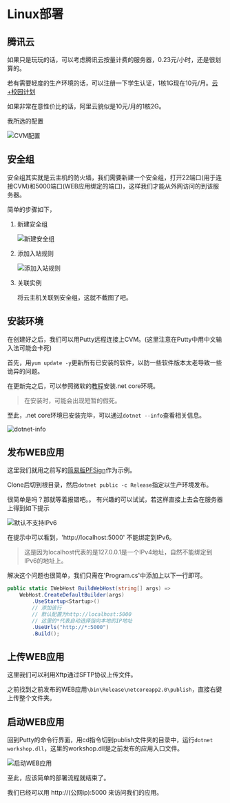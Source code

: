 # Linux部署

## 腾讯云

如果只是玩玩的话，可以考虑腾讯云按量计费的服务器，0.23元/小时，还是很划算的。

若有需要轻度的生产环境的话，可以注册一下学生认证，1核1G现在10元/月。[云+校园计划](https://cloud.tencent.com/act/campus)

如果非常在意性价比的话，阿里云貌似是10元/月的1核2G。

我所选的配置

![CVM配置](../Images/aspnetcore/Linux部署/CVM配置.png)

## 安全组

安全组其实就是云主机的防火墙，我们需要新建一个安全组，打开22端口(用于连接CVM)和5000端口(WEB应用绑定的端口)，这样我们才能从外网访问的到该服务器。

简单的步骤如下，

1. 新建安全组

    ![新建安全组](../Images/aspnetcore/Linux部署/新建安全组.png)

2. 添加入站规则

    ![添加入站规则](../Images/aspnetcore/Linux部署/添加入站规则.png)

3. 关联实例

    将云主机关联到安全组，这就不截图了吧。

## 安装环境

在创建好之后，我们可以用Putty远程连接上CVM。(这里注意在Putty中用中文输入法可能会卡死)

首先，用`yum update -y`更新所有已安装的软件，以防一些软件版本太老导致一些诡异的问题。

在更新完之后，可以参照微软的[教程](https://www.microsoft.com/net/learn/get-started/linux/centos)安装.net core环境。
> 在安装时，可能会出现短暂的假死。

至此，.net core环境已安装完毕，可以通过`dotnet --info`查看相关信息。

![dotnet-info](../Images/aspnetcore/Linux部署/dotnet-info.png)

## 发布WEB应用

这里我们就用之前写的[简易版PFSign](https://github.com/panfengstudio/workshop/tree/2018/05/05)作为示例。

Clone后切到根目录，然后`dotnet public -c Release`指定以生产环境发布。

很简单是吗？那就等着报错吧。。
有兴趣的可以试试，若这样直接上去会在服务器上得到如下提示

![默认不支持IPv6](../Images/aspnetcore/Linux部署/默认不支持IPv6.png)

在提示中可以看到，'http://localhost:5000' 不能绑定到IPv6。
> 这是因为localhost代表的是127.0.0.1是一个IPv4地址，自然不能绑定到IPv6的地址上。

解决这个问题也很简单，我们只需在'Program.cs'中添加上以下一行即可。

```c#
public static IWebHost BuildWebHost(string[] args) =>
    WebHost.CreateDefaultBuilder(args)
        .UseStartup<Startup>()
        // 添加该行
        // 默认配置为http://localhost:5000
        // 这里的*代表自动选择指向本地的IP地址
        .UseUrls("http://*:5000")
        .Build();
```

## 上传WEB应用

这里我们可以利用Xftp通过SFTP协议上传文件。

之前找到之前发布的WEB应用`\bin\Release\netcoreapp2.0\publish`，直接右键上传整个文件夹。

## 启动WEB应用

回到Putty的命令行界面，用cd指令切到publish文件夹的目录中，运行`dotnet workshop.dll`，这里的workshop.dll是之前发布的应用入口文件。

![启动WEB应用](../Images/aspnetcore/Linux部署/启动WEB应用.png)

至此，应该简单的部署流程就结束了。

我们已经可以用 http://(公网ip):5000 来访问我们的应用。